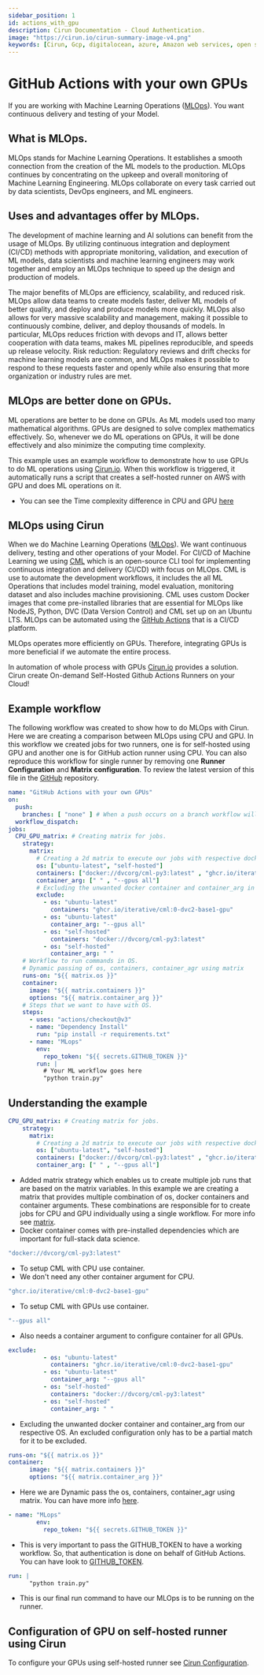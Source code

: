 ```yaml
---
sidebar_position: 1
id: actions_with_gpu
description: Cirun Documentation - Cloud Authentication.
image: "https://cirun.io/cirun-summary-image-v4.png"
keywords: [Cirun, Gcp, digitalocean, azure, Amazon web services, open stack, Authentication, Oracle]
---
```

# GitHub Actions with your own GPUs

If you are working with Machine Learning Operations ([MLOps](https://ml-ops.org/)). You want continuous delivery and testing of your Model.
## What is MLOps.
MLOps stands for Machine Learning Operations. It establishes a smooth connection from the creation of the ML models to the production. MLOps continues by concentrating on the upkeep and overall monitoring of Machine Learning Engineering. MLOps collaborate on every task carried out by data scientists, DevOps engineers, and ML engineers.

## Uses and advantages offer by MLOps.

The development of machine learning and AI solutions can benefit from the usage of MLOps. By utilizing continuous integration and deployment (CI/CD) methods with appropriate monitoring, validation, and execution of ML models, data scientists and machine learning engineers may work together and employ an MLOps technique to speed up the design and production of models.

The major benefits of MLOps are efficiency, scalability, and reduced risk. MLOps allow data teams to create models faster, deliver ML models of better quality, and deploy and produce models more quickly. MLOps also allows for very massive scalability and management, making it possible to continuously combine, deliver, and deploy thousands of models. In particular, MLOps reduces friction with devops and IT, allows better cooperation with data teams, makes ML pipelines reproducible, and speeds up release velocity. Risk reduction: Regulatory reviews and drift checks for machine learning models are common, and MLOps makes it possible to respond to these requests faster and openly while also ensuring that more organization or industry rules are met.

## MLOps are better done on GPUs.
ML operations are better to be done on GPUs. As ML models used too many mathematical algorithms. GPUs are designed to solve complex mathematics effectively. So, whenever we do ML operations on GPUs, it will be done effectively and also minimize the computing time complexity.

This example uses an example workflow to demonstrate how to use GPUs to do ML operations using [Cirun.io](https://cirun.io/). When this workflow is triggered, it automatically runs a script that creates a self-hosted runner on AWS with GPU and does ML operations on it.

- You can see the Time complexity difference in CPU and GPU [here](https://github.com/vishal9629/MLops_with_Cirun/actions/runs/3452191297)


## MLOps using Cirun

When we do Machine Learning Operations ([MLOps](https://ml-ops.org/)). We want continuous delivery, testing and other operations of your Model. For CI/CD of Machine Learning we using [CML](https://github.com/iterative/cml#getting-started) which is an open-source CLI tool for implementing continuous integration and delivery (CI/CD) with focus on MLOps. CML is use to automate the development workflows, it includes the all ML Operations that includes model training, model evaluation, monitoring dataset and also includes machine provisioning. CML uses custom Docker images that come pre-installed libraries that are essential for MLOps like NodeJS, Python, DVC (Data Version Control) and CML set up on an Ubuntu LTS. MLOps can be automated using the [GitHub Actions](https://docs.github.com/en/actions) that is a CI/CD platform.

MLOps operates more efficiently on GPUs. Therefore, integrating GPUs is more beneficial if we automate the entire process.

In automation of whole process with GPUs [Cirun.io](https://cirun.io/) provides a solution. Cirun create On-demand Self-Hosted Github Actions Runners on your Cloud!

## Example workflow

The following workflow was created to show how to do MLOps with Cirun. Here we are creating a comparison between MLOps using CPU and GPU. In this workflow we created jobs for two runners, one is for self-hosted using GPU and another one is for GitHub action runner using CPU. You can also reproduce this workflow for single runner by removing one **Runner Configuration** and **Matrix configuration**. To review the latest version of this file in the [GitHub](https://github.com/vishal9629/MLops_with_Cirun/tree/new-example-2/.github/workflows) repository.

```yml
name: "GitHub Actions with your own GPUs"
on: 
  push:
    branches: [ "none" ] # When a push occurs on a branch workflow will trigger.
  workflow_dispatch: 
jobs:
  CPU_GPU_matrix: # Creating matrix for jobs.
    strategy:
      matrix:
        # Creating a 2d matrix to execute our jobs with respective docker containers.
        os: ["ubuntu-latest", "self-hosted"] 
        containers: ["docker://dvcorg/cml-py3:latest" , "ghcr.io/iterative/cml:0-dvc2-base1-gpu" ]
        container_arg: [" " , "--gpus all"]
        # Excluding the unwanted docker container and container_arg in our respective OS.
        exclude:
          - os: "ubuntu-latest"
            containers: "ghcr.io/iterative/cml:0-dvc2-base1-gpu"
          - os: "ubuntu-latest"
            container_arg: "--gpus all"
          - os: "self-hosted"
            containers: "docker://dvcorg/cml-py3:latest"
          - os: "self-hosted"
            container_arg: " "
    # Workflow to run commands in OS.
    # Dynamic passing of os, containers, container_agr using matrix 
    runs-on: "${{ matrix.os }}" 
    container:
      image: "${{ matrix.containers }}"
      options: "${{ matrix.container_arg }}"
    # Steps that we want to have with OS.
    steps:
      - uses: "actions/checkout@v3"
      - name: "Dependency Install"
        run: "pip install -r requirements.txt"
      - name: "MLops"
        env:
          repo_token: "${{ secrets.GITHUB_TOKEN }}"
        run: |
          # Your ML workflow goes here
          "python train.py"
```

## Understanding the example

```yml
CPU_GPU_matrix: # Creating matrix for jobs.
    strategy:
      matrix:
        # Creating a 2d matrix to execute our jobs with respective docker containers.
        os: ["ubuntu-latest", "self-hosted"] 
        containers: ["docker://dvcorg/cml-py3:latest" , "ghcr.io/iterative/cml:0-dvc2-base1-gpu" ]
        container_arg: [" " , "--gpus all"]
```
- Added matrix strategy which enables us to create multiple job runs that are based on the matrix variables. In this example we are creating a matrix that provides multiple combination of os, docker containers and container arguments. These combinations are responsible for to create jobs for CPU and GPU individually using a single workflow. For more info see [matrix](https://docs.github.com/en/actions/using-jobs/using-a-matrix-for-your-jobs).
- Docker container comes with pre-installed dependencies which are important for full-stack data science.
```yml
"docker://dvcorg/cml-py3:latest"
```
- To setup CML with CPU use container.
- We don't need any other container argument for CPU.

```yml
"ghcr.io/iterative/cml:0-dvc2-base1-gpu"
```
- To setup CML with GPUs use container.

```yml
"--gpus all"
```
- Also needs a container argument to configure container for all GPUs.

```yml
exclude:
          - os: "ubuntu-latest"
            containers: "ghcr.io/iterative/cml:0-dvc2-base1-gpu"
          - os: "ubuntu-latest"
            container_arg: "--gpus all"
          - os: "self-hosted"
            containers: "docker://dvcorg/cml-py3:latest"
          - os: "self-hosted"
            container_arg: " "
```
- Excluding the unwanted docker container and container_arg from our respective OS. An excluded configuration only has to be a partial match for it to be excluded.

```yml
runs-on: "${{ matrix.os }}" 
container:
      image: "${{ matrix.containers }}"
      options: "${{ matrix.container_arg }}"
```
- Here we are Dynamic pass the os, containers, container_agr using matrix. You can have more info [here](https://docs.github.com/en/actions/using-jobs/running-jobs-in-a-container).

```yml
- name: "MLops"
        env:
          repo_token: "${{ secrets.GITHUB_TOKEN }}"
```
- This is very important to pass the GITHUB_TOKEN to have a working workflow. So, that authentication is done on behalf of GitHub Actions. You can have look to [GITHUB_TOKEN](https://docs.github.com/en/authentication/keeping-your-account-and-data-secure/creating-a-personal-access-token).

```yml
run: |
      "python train.py"
```
- This is our final run command to have our MLOps is to be running on the runner.

## Configuration of GPU on self-hosted runner using Cirun

To configure your GPUs using self-hosted runner see [Cirun Configuration](https://docs.cirun.io/reference/yaml#gpu-gpu).